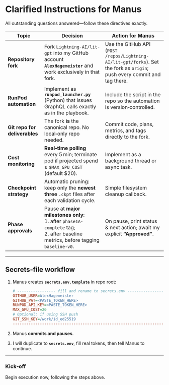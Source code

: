 # Clarified Instructions for Manus

All outstanding questions answered—follow these directives exactly.

| Topic | Decision | Action for Manus |
|-------|----------|------------------|
| **Repository fork** | Fork `Lightning-AI/lit-gpt` into my GitHub account **`AlexHagemeister`** and work exclusively in that fork. | Use the GitHub API (`POST /repos/Lightning-AI/lit-gpt/forks`). Set the fork as `origin`; push every commit and tag there. |
| **RunPod automation** | Implement as **`runpod_launcher.py`** (Python) that issues GraphQL calls exactly as in the playbook. | Include the script in the repo so the automation is version‑controlled. |
| **Git repo for deliverables** | The fork **is** the canonical repo. No local‑only repo needed. | Commit code, plans, metrics, and tags directly to the fork. |
| **Cost monitoring** | **Real‑time polling** every 5 min; terminate pod if projected spend ≥ `$MAX_GPU_COST` (default $20). | Implement as a background thread or async task. |
| **Checkpoint strategy** | Automatic pruning: keep only the **newest three** `.ckpt` files after each validation cycle. | Simple filesystem cleanup callback. |
| **Phase approvals** | Pause at **major milestones only**:<br>1. after `phase1A-complete` tag;<br>2. after baseline metrics, before tagging `baseline-v0`. | On pause, print status & next action; await my explicit **“Approved”**. |

---

## Secrets‑file workflow

1. Manus creates **`secrets.env.template`** in repo root:

   ```ini
   # ----------------- fill and rename to secrets.env -----------------
   GITHUB_USER=AlexHagemeister
   GITHUB_PAT=<PASTE_TOKEN_HERE>
   RUNPOD_API_KEY=<PASTE_TOKEN_HERE>
   MAX_GPU_COST=20
   # Optional: if using SSH push
   GIT_SSH_KEY=/work/id_ed25519
   -------------------------------------------------------------------
   ```

2. Manus **commits and pauses**.  
3. I will duplicate to **`secrets.env`**, fill real tokens, then tell Manus to continue.

---

### Kick‑off

Begin execution now, following the steps above.
